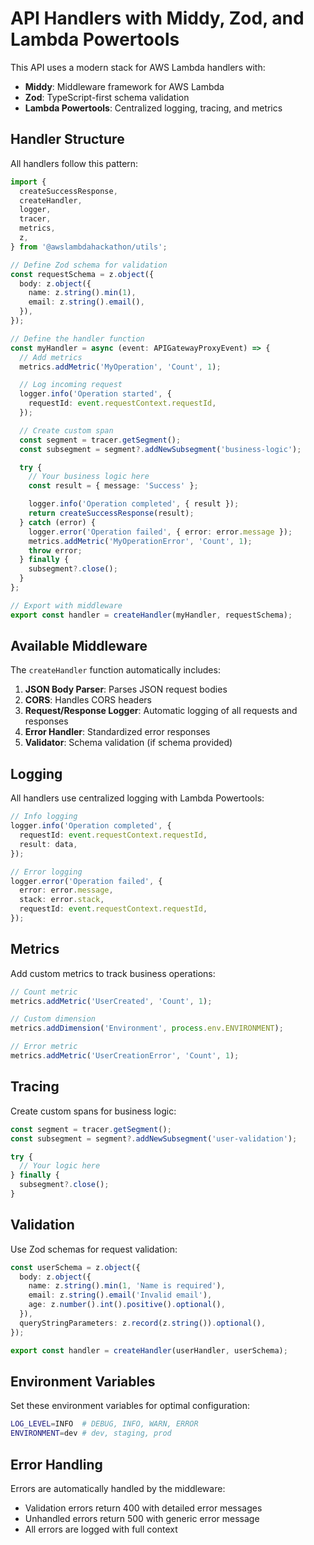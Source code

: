 # API Handlers with Middy, Zod, and Lambda Powertools

This API uses a modern stack for AWS Lambda handlers with:

- **Middy**: Middleware framework for AWS Lambda
- **Zod**: TypeScript-first schema validation
- **Lambda Powertools**: Centralized logging, tracing, and metrics

## Handler Structure

All handlers follow this pattern:

```typescript
import {
  createSuccessResponse,
  createHandler,
  logger,
  tracer,
  metrics,
  z,
} from '@awslambdahackathon/utils';

// Define Zod schema for validation
const requestSchema = z.object({
  body: z.object({
    name: z.string().min(1),
    email: z.string().email(),
  }),
});

// Define the handler function
const myHandler = async (event: APIGatewayProxyEvent) => {
  // Add metrics
  metrics.addMetric('MyOperation', 'Count', 1);

  // Log incoming request
  logger.info('Operation started', {
    requestId: event.requestContext.requestId,
  });

  // Create custom span
  const segment = tracer.getSegment();
  const subsegment = segment?.addNewSubsegment('business-logic');

  try {
    // Your business logic here
    const result = { message: 'Success' };

    logger.info('Operation completed', { result });
    return createSuccessResponse(result);
  } catch (error) {
    logger.error('Operation failed', { error: error.message });
    metrics.addMetric('MyOperationError', 'Count', 1);
    throw error;
  } finally {
    subsegment?.close();
  }
};

// Export with middleware
export const handler = createHandler(myHandler, requestSchema);
```

## Available Middleware

The `createHandler` function automatically includes:

1. **JSON Body Parser**: Parses JSON request bodies
2. **CORS**: Handles CORS headers
3. **Request/Response Logger**: Automatic logging of all requests and responses
4. **Error Handler**: Standardized error responses
5. **Validator**: Schema validation (if schema provided)

## Logging

All handlers use centralized logging with Lambda Powertools:

```typescript
// Info logging
logger.info('Operation completed', {
  requestId: event.requestContext.requestId,
  result: data,
});

// Error logging
logger.error('Operation failed', {
  error: error.message,
  stack: error.stack,
  requestId: event.requestContext.requestId,
});
```

## Metrics

Add custom metrics to track business operations:

```typescript
// Count metric
metrics.addMetric('UserCreated', 'Count', 1);

// Custom dimension
metrics.addDimension('Environment', process.env.ENVIRONMENT);

// Error metric
metrics.addMetric('UserCreationError', 'Count', 1);
```

## Tracing

Create custom spans for business logic:

```typescript
const segment = tracer.getSegment();
const subsegment = segment?.addNewSubsegment('user-validation');

try {
  // Your logic here
} finally {
  subsegment?.close();
}
```

## Validation

Use Zod schemas for request validation:

```typescript
const userSchema = z.object({
  body: z.object({
    name: z.string().min(1, 'Name is required'),
    email: z.string().email('Invalid email'),
    age: z.number().int().positive().optional(),
  }),
  queryStringParameters: z.record(z.string()).optional(),
});

export const handler = createHandler(userHandler, userSchema);
```

## Environment Variables

Set these environment variables for optimal configuration:

```bash
LOG_LEVEL=INFO  # DEBUG, INFO, WARN, ERROR
ENVIRONMENT=dev # dev, staging, prod
```

## Error Handling

Errors are automatically handled by the middleware:

- Validation errors return 400 with detailed error messages
- Unhandled errors return 500 with generic error message
- All errors are logged with full context
